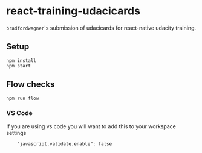 # react-training-udacicards
`bradfordwagner`'s submission of udacicards for react-native udacity training.

## Setup
```
npm install
npm start
```

## Flow checks
`npm run flow`

### VS Code
If you are using vs code you will want to add this to your workspace settings
```
    "javascript.validate.enable": false 
```